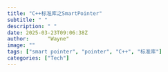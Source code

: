 ```yaml
---
title: "C++标准库之SmartPointer"
subtitle: " "
description: " "
date: 2025-03-23T09:06:38Z
author:      "Wayne"
image: ""
tags: ["smart pointer", "pointer", "C++", "标准库"]
categories: ["Tech"]
---
```

